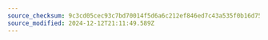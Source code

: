 ```yaml
---
source_checksum: 9c3cd05cec93c7bd70014f5d6a6c212ef846ed7c43a535f0b16d7571ff4eb0c6
source_modified: 2024-12-12T21:11:49.589Z
---
```


